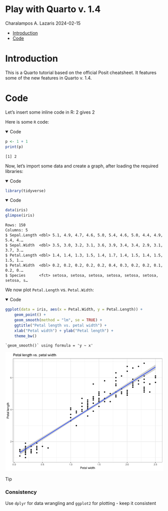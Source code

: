 # Play with Quarto v. 1.4
Charalampos A. Lazaris
2024-02-15

- [Introduction](#introduction)
- [Code](#code)

# Introduction

This is a Quarto tutorial based on the official Posit cheatsheet. It
features some of the new features in Quarto v. 1.4.

# Code

Let’s insert some inline code in R: 2 gives 2

Here is some `R` code:

<details open class="code-fold">
<summary>Code</summary>

``` r
p <- 1 + 1
print(p)
```

</details>

    [1] 2

Now, let’s import some data and create a graph, after loading the
required libraries:

<details open class="code-fold">
<summary>Code</summary>

``` r
library(tidyverse)
```

</details>
<details open class="code-fold">
<summary>Code</summary>

``` r
data(iris)
glimpse(iris)
```

</details>

    Rows: 150
    Columns: 5
    $ Sepal.Length <dbl> 5.1, 4.9, 4.7, 4.6, 5.0, 5.4, 4.6, 5.0, 4.4, 4.9, 5.4, 4.…
    $ Sepal.Width  <dbl> 3.5, 3.0, 3.2, 3.1, 3.6, 3.9, 3.4, 3.4, 2.9, 3.1, 3.7, 3.…
    $ Petal.Length <dbl> 1.4, 1.4, 1.3, 1.5, 1.4, 1.7, 1.4, 1.5, 1.4, 1.5, 1.5, 1.…
    $ Petal.Width  <dbl> 0.2, 0.2, 0.2, 0.2, 0.2, 0.4, 0.3, 0.2, 0.2, 0.1, 0.2, 0.…
    $ Species      <fct> setosa, setosa, setosa, setosa, setosa, setosa, setosa, s…

We now plot `Petal.Length` vs. `Petal.Width`:

<details open class="code-fold">
<summary>Code</summary>

``` r
ggplot(data = iris, aes(x = Petal.Width, y = Petal.Length)) +
    geom_point() +
    geom_smooth(method = "lm", se = TRUE) +
    ggtitle("Petal length vs. petal width") +
    xlab("Petal width") + ylab("Petal length") +
    theme_bw()
```

</details>

    `geom_smooth()` using formula = 'y ~ x'

<img
src="Play_with_Quarto_files/figure-commonmark/unnamed-chunk-4-1.png"
data-fig-align="center" />

> [!TIP]
>
> ### Consistency
>
> Use `dplyr` for data wrangling and `ggplot2` for plotting - keep it
> consistent
